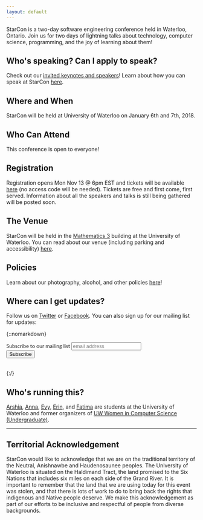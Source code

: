 ```yaml
---
layout: default
---
```


<div class="lead pretty-links">
StarCon is a two-day software engineering conference held in Waterloo, Ontario. Join us for two days of lightning talks about technology, computer science, programming, and the joy of learning about them!

## Who's speaking? Can I apply to speak?

Check out our [invited keynotes and speakers](speakers/#keynotes)! Learn about how you can speak at StarCon [here](/cfp/).

## Where and When

StarCon will be held at University of Waterloo on January 6th and 7th, 2018.

## Who Can Attend

This conference is open to everyone!

## Registration

Registration opens Mon Nov 13 @ 6pm EST and tickets will be available [here](https://www.eventbrite.ca/e/starcon-tickets-39599756939) (no access code will be needed). Tickets are free and first come, first served. Information about all the speakers and talks is still being gathered will be posted soon.

## The Venue

StarCon will be held in the [Mathematics 3](https://www.google.com/maps/place/Mathematics+3+(M3)/@43.473224,-80.5441028,15z/data=!4m5!3m4!1s0x0:0x2ee32a10cd3a1d73!8m2!3d43.473224!4d-80.5441028) building at the University of Waterloo. You can read about our venue (including parking and accessibility) [here](/venue).

## Policies

Learn about our photography, alcohol, and other policies [here](/policies)!

## Where can I get updates?

Follow us on [Twitter](https://twitter.com/starconuw) or [Facebook](https://www.facebook.com/starconuw/). You can also sign up for our mailing list for updates:

{::nomarkdown}
<!-- Begin MailChimp Signup Form -->
<link href="//cdn-images.mailchimp.com/embedcode/horizontal-slim-10_7.css" rel="stylesheet" type="text/css">
<style type="text/css">
	#mc_embed_signup{ clear:left; font:14px "Lato", serif; width:100%;}
	/* Add your own MailChimp form style overrides in your site stylesheet or in this style block.
	   We recommend moving this block and the preceding CSS link to the HEAD of your HTML file. */
</style>
<div id="mc_embed_signup">
<form action="//starcon.us16.list-manage.com/subscribe/post?u=5577d37b5a332e0df8c232920&amp;id=d6a129f1a2" method="post" id="mc-embedded-subscribe-form" name="mc-embedded-subscribe-form" class="validate" target="_blank" novalidate>
    <div id="mc_embed_signup_scroll">
	<label for="mce-EMAIL">Subscribe to our mailing list</label>
	<input type="email" value="" name="EMAIL" class="email" id="mce-EMAIL" placeholder="email address" required>
    <!-- real people should not fill this in and expect good things - do not remove this or risk form bot signups-->
    <div style="position: absolute; left: -5000px;" aria-hidden="true"><input type="text" name="b_5577d37b5a332e0df8c232920_d6a129f1a2" tabindex="-1" value=""></div>
    <div class="clear"><input type="submit" value="Subscribe" name="subscribe" id="mc-embedded-subscribe" class="button"></div>
    </div>
</form>
</div>
<br>
{:/}
<!--End mc_embed_signup-->

## Who's running this?

[Arshia](https://twitter.com/arshia__), [Anna](http://annalorimer.com/), [Evy](http://evykassirer.com), [Erin](https://www.linkedin.com/in/erin-edward/), and [Fatima](https://www.linkedin.com/in/fatima-taj-37363a109/) are students at the University of Waterloo and former organizers of [UW Women in Computer Science (Undergraduate)](http://wics.uwaterloo.ca).

---

## Territorial Acknowledgement ##

StarCon would like to acknowledge that we are on the traditional territory of
the Neutral, Anishnawbe and Haudenosaunee peoples. The University of Waterloo is
situated on the Haldimand Tract, the land promised to the Six Nations that
includes six miles on each side of the Grand River. It is important to remember
that the land that we are using today for this event was stolen, and that there
is lots of work to do to bring back the rights that indigenous and Native people
deserve. We make this acknowledgement as part of our efforts to be inclusive and
respectful of people from diverse backgrounds.

</div>
